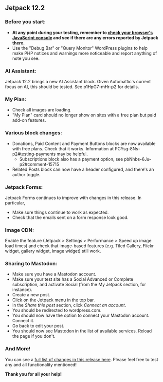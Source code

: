 ## Jetpack 12.2

### Before you start:

- **At any point during your testing, remember to [check your browser's JavaScript console](https://wordpress.org/support/article/using-your-browser-to-diagnose-javascript-errors/#step-3-diagnosis) and see if there are any errors reported by Jetpack there.**
- Use the "Debug Bar" or "Query Monitor" WordPress plugins to help make PHP notices and warnings more noticeable and report anything of note you see.

### AI Assistant:
Jetpack 12.2 brings a new AI Assistant block. Given Automattic's current focus on AI, this should be tested. See p1HpG7-mHr-p2 for details.

### My Plan:
- Check all images are loading.
- "My Plan" card should no longer show on sites with a free plan but paid add-on features.

### Various block changes:
- Donations, Paid Content and Payment Buttons blocks are now available with free plans. Check that it works. Information at PCYsg-8Ns-p2#testing-payments may be helpful.
  - Subscriptions block also has a payment option, see pbNhbs-6Ju-p2#comment-15715
- Related Posts block can now have a header configured, and there's an author toggle.

### Jetpack Forms:
Jetpack Forms continues to improve with changes in this release. In particular,

- Make sure things continue to work as expected.
- Check that the emails sent on a form response look good.

### Image CDN:
Enable the feature (Jetpack > Settings > Performance > Speed up image load times) and check that image-based features (e.g. Tiled Gallery, Flickr widget, gallery widget, image widget) still work.

### Sharing to Mastodon:
* Make sure you have a Mastodon account.
* Make sure your test site has a Social Advanced or Complete subscription, and activate Social (from the My Jetpack section, for instance).
* Create a new post.
* Click on the Jetpack menu in the top bar.
* In the _Share this post_ section, click _Connect an account_.
* You should be redirected to wordpress.com.
* You should now have the option to connect your Mastodon account. Connect it.
* Go back to edit your post.
* You should now see Mastodon in the list of available services. Reload the page if you don't.

### And More!

You can see a [full list of changes in this release here](https://github.com/Automattic/jetpack/blob/monthly/branch-2023-05-29/projects/plugins/jetpack/CHANGELOG.md). Please feel free to test any and all functionality mentioned! 

**Thank you for all your help!**
